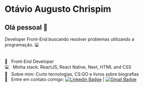 # Otávio Augusto Chrispim

## Olá pessoal 👋
Developer Front-End buscando resolver problemas utilizando a programação. :computer:

 <br/> :blue_heart: &nbsp; Front-End Developer
 <br/> :computer: &nbsp; Minha stack: ReactJS, React Native, Next, HTML and CSS
 <br/> 💬  &nbsp; Sobre mim: Curto tecnologias, CS:GO e livros sobre biografias
 <br/> :email: &nbsp; Entre em contato comigo: [![Linkedin Badge](https://img.shields.io/badge/-OtavioAugusto-blue?style=flat-square&logo=Linkedin&logoColor=white&link=https://www.linkedin.com/in/otávio-augusto-chrispim-9b00b88b/)](https://www.linkedin.com/in/otávio-augusto-chrispim-9b00b88b/) 
| 
[![Gmail Badge](https://img.shields.io/badge/-otavio.paiva93@yahoo.com.br-c14438?style=flat-square&logo=Gmail&logoColor=white&link=mailto:otavio.paiva93@yahoo.com.br)](mailto:otavio.paiva93@yahoo.com.br)
